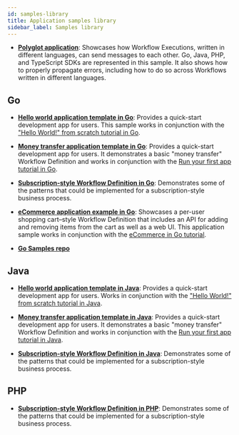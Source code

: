 ```yaml
---
id: samples-library
title: Application samples library
sidebar_label: Samples library
---
```


- [**Polyglot application**](https://github.com/temporalio/temporal-polyglot): Showcases how Workflow Executions, written in different languages, can send messages to each other.
  Go, Java, PHP, and TypeScript SDKs are represented in this sample.
  It also shows how to properly propagate errors, including how to do so across Workflows written in different languages.

## Go

- [**Hello world application template in Go**](https://github.com/temporalio/hello-world-project-template-go): Provides a quick-start development app for users.
  This sample works in conjunction with the ["Hello World!" from scratch tutorial in Go](/docs/go/hello-world-tutorial).

- [**Money transfer application template in Go**](https://github.com/temporalio/money-transfer-project-template-go): Provides a quick-start development app for users.
  It demonstrates a basic "money transfer" Workflow Definition and works in conjunction with the [Run your first app tutorial in Go](/docs/go/run-your-first-app-tutorial).

- [**Subscription-style Workflow Definition in Go**](https://github.com/temporalio/subscription-workflow-project-template-go): Demonstrates some of the patterns that could be implemented for a subscription-style business process.

- [**eCommerce application example in Go**](https://github.com/temporalio/temporal-ecommerce): Showcases a per-user shopping cart–style Workflow Definition that includes an API for adding and removing items from the cart as well as a web UI.
  This application sample works in conjunction with the [eCommerce in Go tutorial](/blog/2021-05-18-build-an-ecommerce-app-with-temporal-part-1).

- [**Go Samples repo**](https://github.com/temporalio/samples-go#samples-directory)

## Java

- [**Hello world application template in Java**](https://github.com/temporalio/hello-world-project-template-java): Provides a quick-start development app for users.
  Works in conjunction with the ["Hello World!" from scratch tutorial in Java](/docs/java/hello-world-tutorial).

- [**Money transfer application template in Java**](https://github.com/temporalio/money-transfer-project-template-java): Provides a quick-start development app for users.
  It demonstrates a basic "money transfer" Workflow Definition and works in conjunction with the [Run your first app tutorial in Java](/docs/java/run-your-first-app-tutorial).

- [**Subscription-style Workflow Definition in Java**](https://github.com/temporalio/subscription-workflow-project-template-java): Demonstrates some of the patterns that could be implemented for a subscription-style business process.

<!--SNIPSTART samples-java-readme-samples-directory {"enable_source_link": false, "enable_code_block": false}-->
<!--SNIPEND-->

## PHP

- [**Subscription-style Workflow Definition in PHP**](https://github.com/temporalio/subscription-workflow-project-template-php): Demonstrates some of the patterns that could be implemented for a subscription-style business process.

<!--SNIPSTART samples-php-readme-samples-directory {"enable_source_link": false, "enable_code_block": false}-->
<!--SNIPEND-->

